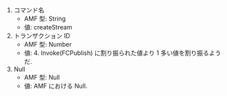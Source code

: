 1. コマンド名
   * AMF 型: String
   * 値: createStream
2. トランザクション ID
   * AMF 型: Number
   * 値: 4. Invoke(FCPublish) に割り振られた値より 1 多い値を割り振るようだ.
3. Null
   * AMF 型: Null
   * 値: AMF における Null.

